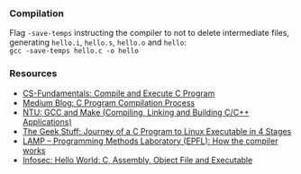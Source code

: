 ### Compilation

Flag `-save-temps` instructing the compiler to not to delete intermediate files, generating `hello.i`, `hello.s`, `hello.o` and `hello`:<br>
```gcc -save-temps hello.c -o hello```


### Resources
 - [CS-Fundamentals: Compile and Execute C Program](https://cs-fundamentals.com/c-programming/how-to-compile-c-program-using-gcc.php)
 - [Medium Blog: C Program Compilation Process](https://medium.com/@earthtojhuang/gcc-main-c-9f6ee2e6894b)
 - [NTU: GCC and Make (Compiling, Linking and Building
C/C++ Applications)](https://www3.ntu.edu.sg/home/ehchua/programming/cpp/gcc_make.html)
 - [The Geek Stuff: Journey of a C Program to Linux Executable in 4 Stages](https://www.thegeekstuff.com/2011/10/c-program-to-an-executable/)
 - [LAMP – Programming Methods Laboratory (EPFL): How the compiler works](http://lampwww.epfl.ch/~fsalvi/docs/gcc/www.network-theory.co.uk/docs/gccintro/gccintro_68.html)
- [Infosec: Hello World: C, Assembly, Object File and Executable](https://resources.infosecinstitute.com/hello-world-c-assembly-object-file-and-executable/#gref)
